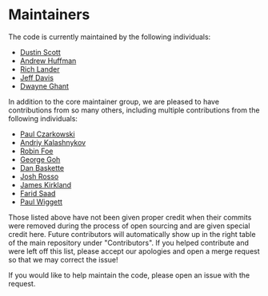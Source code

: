 # Maintainers

The code is currently maintained by the following individuals:
  - [Dustin Scott](mailto:sdustin@vmware.com)
  - [Andrew Huffman](mailto:ahuffman@vmware.com)
  - [Rich Lander](mailto:landerr@vmware.com)
  - [Jeff Davis](mailto:jeffda@vmware.com)
  - [Dwayne Ghant](mailto:dghant@vmware.com)

In addition to the core maintainer group, we are pleased to have contributions
from so many others, including multiple contributions from the following
individuals:
  - [Paul Czarkowski](https://github.com/paulczar)
  - [Andriy Kalashnykov](mailto:akalashnykov@vmware.com)
  - [Robin Foe](mailto:rfoe@vmware.com)
  - [George Goh](mailto:ggoh@vmware.com)
  - [Dan Baskette](mailto:basketted@vmware.com)
  - [Josh Rosso](mailto:rossoj@vmware.com)
  - [James Kirkland](mailto:kirklandja@vmware.com)
  - [Farid Saad](mailto:fsaad@vmware.com)
  - [Paul Wiggett](mailto:pwiggett@vmware.com)

Those listed above have not been given proper credit when their commits were removed
during the process of open sourcing and are given special credit here.  Future contributors
will automatically show up in the right table of the main repository under "Contributors".  If
you helped contribute and were left off this list, please accept our apologies and open a merge
request so that we may correct the issue!

If you would like to help maintain the code, please open an issue with the request.
